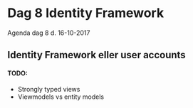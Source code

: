 # Dag 8 Identity Framework
Agenda dag 8 d. 16-10-2017

## Identity Framework eller user accounts


#### TODO:

* Strongly typed views
* Viewmodels vs entity models


